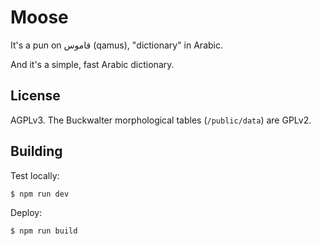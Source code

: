 # Moose

It's a pun on قاموس (qamus), "dictionary" in Arabic.

And it's a simple, fast Arabic dictionary.

## License

AGPLv3. The Buckwalter morphological tables (`/public/data`) are GPLv2.

## Building

Test locally:

```sh
$ npm run dev
```

Deploy:

```sh
$ npm run build
```
